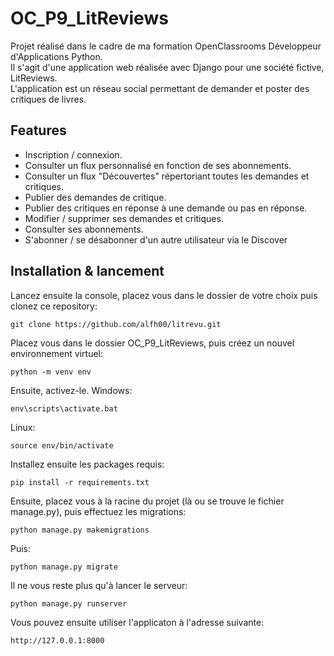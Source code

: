 # OC_P9_LitReviews

Projet réalisé dans le cadre de ma formation OpenClassrooms Développeur d'Applications Python.  
Il s'agit d'une application web réalisée avec Django pour une société fictive, LitReviews.  
L'application est un réseau social permettant de demander et poster des critiques de livres.

## Features

- Inscription / connexion.
- Consulter un flux personnalisé en fonction de ses abonnements.
- Consulter un flux "Découvertes" répertoriant toutes les demandes et critiques.
- Publier des demandes de critique.
- Publier des critiques en réponse à une demande ou pas en réponse.
- Modifier / supprimer ses demandes et critiques.
- Consulter ses abonnements.
- S'abonner / se désabonner d'un autre utilisateur via le Discover

## Installation & lancement

Lancez ensuite la console, placez vous dans le dossier de votre choix puis clonez ce repository:

```
git clone https://github.com/alfh00/litrevu.git
```

Placez vous dans le dossier OC_P9_LitReviews, puis créez un nouvel environnement virtuel:

```
python -m venv env
```

Ensuite, activez-le.
Windows:

```
env\scripts\activate.bat
```

Linux:

```
source env/bin/activate
```

Installez ensuite les packages requis:

```
pip install -r requirements.txt
```

Ensuite, placez vous à la racine du projet (là ou se trouve le fichier manage.py), puis effectuez les migrations:

```
python manage.py makemigrations
```

Puis:

```
python manage.py migrate
```

Il ne vous reste plus qu'à lancer le serveur:

```
python manage.py runserver
```

Vous pouvez ensuite utiliser l'applicaton à l'adresse suivante:

```
http://127.0.0.1:8000
```
